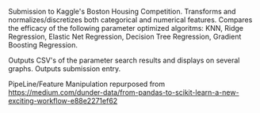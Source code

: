 Submission to Kaggle's Boston Housing Competition. 
Transforms and normalizes/discretizes both categorical and numerical features.
Compares the efficacy of the following parameter optimized algoritms:
  KNN,
  Ridge Regression,
  Elastic Net Regression,
  Decision Tree Regression,
  Gradient Boosting Regression.
  
Outputs CSV's of the parameter search results and displays on several graphs.
Outputs submission entry.

PipeLine/Feature Manipulation repurposed from https://medium.com/dunder-data/from-pandas-to-scikit-learn-a-new-exciting-workflow-e88e2271ef62
